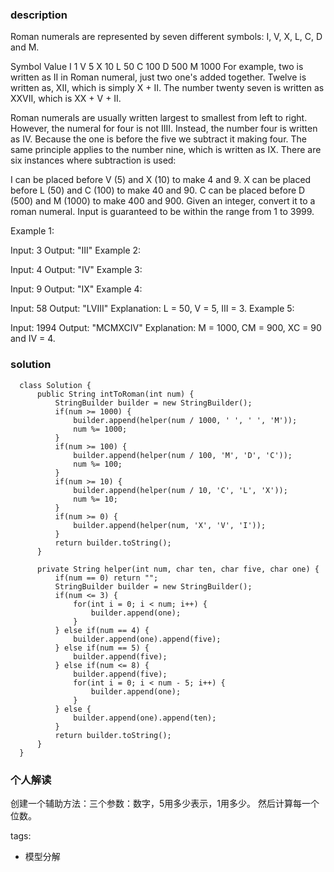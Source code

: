 ### description  
  Roman numerals are represented by seven different symbols: I, V, X, L, C, D and M.
  
  Symbol       Value
  I             1
  V             5
  X             10
  L             50
  C             100
  D             500
  M             1000
  For example, two is written as II in Roman numeral, just two one's added together. Twelve is written as, XII, which is simply X + II. The number twenty seven is written as XXVII, which is XX + V + II.
  
  Roman numerals are usually written largest to smallest from left to right. However, the numeral for four is not IIII. Instead, the number four is written as IV. Because the one is before the five we subtract it making four. The same principle applies to the number nine, which is written as IX. There are six instances where subtraction is used:
  
  I can be placed before V (5) and X (10) to make 4 and 9. 
  X can be placed before L (50) and C (100) to make 40 and 90. 
  C can be placed before D (500) and M (1000) to make 400 and 900.
  Given an integer, convert it to a roman numeral. Input is guaranteed to be within the range from 1 to 3999.
  
  Example 1:
  
  Input: 3
  Output: "III"
  Example 2:
  
  Input: 4
  Output: "IV"
  Example 3:
  
  Input: 9
  Output: "IX"
  Example 4:
  
  Input: 58
  Output: "LVIII"
  Explanation: L = 50, V = 5, III = 3.
  Example 5:
  
  Input: 1994
  Output: "MCMXCIV"
  Explanation: M = 1000, CM = 900, XC = 90 and IV = 4.
### solution  
```  
  class Solution {
      public String intToRoman(int num) {
          StringBuilder builder = new StringBuilder();
          if(num >= 1000) {
              builder.append(helper(num / 1000, ' ', ' ', 'M'));
              num %= 1000;
          }
          if(num >= 100) {
              builder.append(helper(num / 100, 'M', 'D', 'C'));
              num %= 100;
          }
          if(num >= 10) {
              builder.append(helper(num / 10, 'C', 'L', 'X'));
              num %= 10;
          }
          if(num >= 0) {
              builder.append(helper(num, 'X', 'V', 'I'));
          }
          return builder.toString();
      }
  
      private String helper(int num, char ten, char five, char one) {
          if(num == 0) return "";
          StringBuilder builder = new StringBuilder();
          if(num <= 3) {
              for(int i = 0; i < num; i++) {
                  builder.append(one);
              }
          } else if(num == 4) {
              builder.append(one).append(five);
          } else if(num == 5) {
              builder.append(five);
          } else if(num <= 8) {
              builder.append(five);
              for(int i = 0; i < num - 5; i++) {
                  builder.append(one);
              }
          } else {
              builder.append(one).append(ten);
          }
          return builder.toString();
      }
  }
```  
  
### 个人解读  

  创建一个辅助方法：三个参数：数字，5用多少表示，1用多少。
  然后计算每一个位数。
  
  
tags:  
  -  模型分解  
